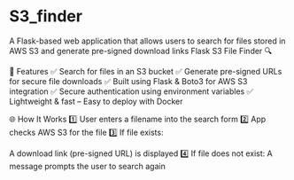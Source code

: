 # S3_finder
A Flask-based web application that allows users to search for files stored in AWS S3 and generate pre-signed download links
Flask S3 File Finder 🔍

🚀 Features
✅ Search for files in an S3 bucket
✅ Generate pre-signed URLs for secure file downloads
✅ Built using Flask & Boto3 for AWS S3 integration
✅ Secure authentication using environment variables
✅ Lightweight & fast – Easy to deploy with Docker 

🌐 How It Works
1️⃣ User enters a filename into the search form
2️⃣ App checks AWS S3 for the file
3️⃣ If file exists:

A download link (pre-signed URL) is displayed
4️⃣ If file does not exist:
A message prompts the user to search again

